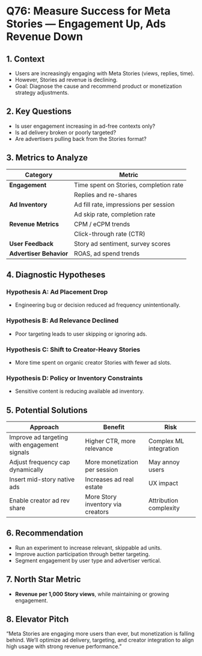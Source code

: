 # Q76: Measure Success for Meta Stories — Engagement Up, Ads Revenue Down

## 1. Context
- Users are increasingly engaging with Meta Stories (views, replies, time).
- However, Stories ad revenue is declining.
- Goal: Diagnose the cause and recommend product or monetization strategy adjustments.

## 2. Key Questions
- Is user engagement increasing in ad-free contexts only?
- Is ad delivery broken or poorly targeted?
- Are advertisers pulling back from the Stories format?

## 3. Metrics to Analyze

| Category             | Metric                                  |
|----------------------|------------------------------------------|
| **Engagement**       | Time spent on Stories, completion rate   |
|                      | Replies and re-shares                    |
| **Ad Inventory**     | Ad fill rate, impressions per session    |
|                      | Ad skip rate, completion rate            |
| **Revenue Metrics**  | CPM / eCPM trends                        |
|                      | Click-through rate (CTR)                |
| **User Feedback**    | Story ad sentiment, survey scores        |
| **Advertiser Behavior** | ROAS, ad spend trends                 |

## 4. Diagnostic Hypotheses

### Hypothesis A: Ad Placement Drop
- Engineering bug or decision reduced ad frequency unintentionally.

### Hypothesis B: Ad Relevance Declined
- Poor targeting leads to user skipping or ignoring ads.

### Hypothesis C: Shift to Creator-Heavy Stories
- More time spent on organic creator Stories with fewer ad slots.

### Hypothesis D: Policy or Inventory Constraints
- Sensitive content is reducing available ad inventory.

## 5. Potential Solutions

| Approach                            | Benefit                               | Risk                                 |
|-------------------------------------|----------------------------------------|--------------------------------------|
| Improve ad targeting with engagement signals | Higher CTR, more relevance       | Complex ML integration                |
| Adjust frequency cap dynamically    | More monetization per session         | May annoy users                      |
| Insert mid-story native ads         | Increases ad real estate              | UX impact                            |
| Enable creator ad rev share         | More Story inventory via creators     | Attribution complexity               |

## 6. Recommendation
- Run an experiment to increase relevant, skippable ad units.
- Improve auction participation through better targeting.
- Segment engagement by user type and advertiser vertical.

## 7. North Star Metric
- **Revenue per 1,000 Story views**, while maintaining or growing engagement.

## 8. Elevator Pitch
“Meta Stories are engaging more users than ever, but monetization is falling behind. We’ll optimize ad delivery, targeting, and creator integration to align high usage with strong revenue performance.”
